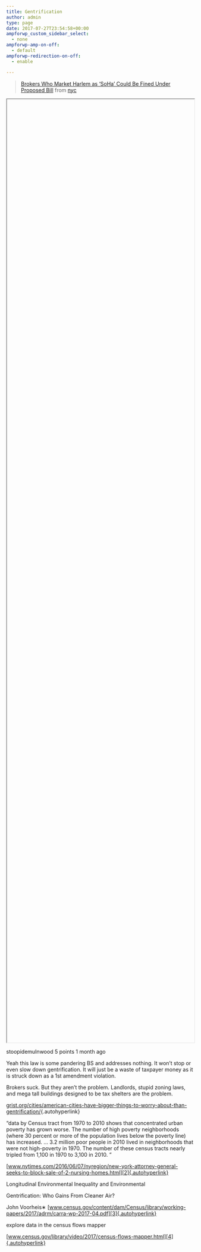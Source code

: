 ```yaml
---
title: Gentrification
author: admin
type: page
date: 2017-07-27T23:54:58+00:00
ampforwp_custom_sidebar_select:
  - none
ampforwp-amp-on-off:
  - default
ampforwp-redirection-on-off:
  - enable

---
```


  


<blockquote class="reddit-card" >
  <p>
    <a href="https://www.reddit.com/r/nyc/comments/6gsj53/brokers_who_market_harlem_as_soha_could_be_fined/?ref_source=embed&ref=share">Brokers Who Market Harlem as &#8216;SoHa&#8217; Could Be Fined Under Proposed Bill</a> from <a href="https://www.reddit.com/r/nyc/">nyc</a>
  </p>
</blockquote>



<iframe style="width:100%;height:65%;" href="https://c24215cec6c97b637db6-9c0895f07c3474f6636f95b6bf3db172.ssl.cf1.rackcdn.com/framed/2016/concentratedpoverty-30.html?v=1"></iframe>

stoopidemuInwood 5 points 1 month ago 

Yeah this law is some pandering BS and addresses nothing. It won&#8217;t stop or even slow down gentrification. It will just be a waste of taxpayer money as it is struck down as a 1st amendment violation.
  
Brokers suck. But they aren&#8217;t the problem. Landlords, stupid zoning laws, and mega tall buildings designed to be tax shelters are the problem.

[grist.org/cities/american-cities-have-bigger-things-to-worry-about-than-gentrification/][1]{.autohyperlink}

&#8220;data by Census tract from 1970 to 2010 shows that concentrated urban poverty has grown worse. The number of high poverty neighborhoods (where 30 percent or more of the population lives below the poverty line) has increased. &#8230; 3.2 million poor people in 2010 lived in neighborhoods that were not high-poverty in 1970. The number of these census tracts nearly tripled from 1,100 in 1970 to 3,100 in 2010. ”

[www.nytimes.com/2016/06/07/nyregion/new-york-attorney-general-seeks-to-block-sale-of-2-nursing-homes.html][2]{.autohyperlink}

Longitudinal Environmental Inequality and Environmental
  
Gentrification: Who Gains From Cleaner Air?
  
John Voorheis∗ [www.census.gov/content/dam/Census/library/working-papers/2017/adrm/carra-wp-2017-04.pdf][3]{.autohyperlink}

explore data in the census flows mapper
  
[www.census.gov/library/video/2017/census-flows-mapper.html][4]{.autohyperlink}

 [1]: http://grist.org/cities/american-cities-have-bigger-things-to-worry-about-than-gentrification/
 [2]: https://www.nytimes.com/2016/06/07/nyregion/new-york-attorney-general-seeks-to-block-sale-of-2-nursing-homes.html
 [3]: https://www.census.gov/content/dam/Census/library/working-papers/2017/adrm/carra-wp-2017-04.pdf
 [4]: https://www.census.gov/library/video/2017/census-flows-mapper.html